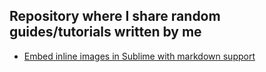 ## Repository where I share random guides/tutorials written by me

* [Embed inline images in Sublime with markdown support](sublime_embed_inline_images.md)